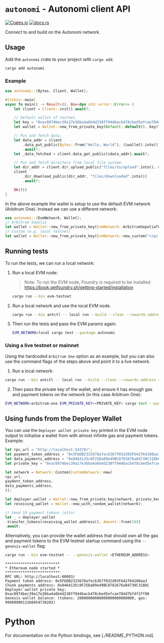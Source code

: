 # `autonomi` - Autonomi client API

[![Crates.io](https://img.shields.io/crates/v/autonomi.svg)](https://crates.io/crates/autonomi)
[![docs.rs](https://img.shields.io/badge/api-rustdoc-blue.svg)](https://docs.rs/autonomi)

Connect to and build on the Autonomi network.

## Usage

Add the `autonomi` crate to your project with `cargo add`:

```sh
cargo add autonomi
```

### Example

```rust
use autonomi::{Bytes, Client, Wallet};

#[tokio::main]
async fn main() -> Result<(), Box<dyn std::error::Error>> {
    let client = Client::init().await?;

    // Default wallet of testnet.
    let key = "0xac0974bec39a17e36ba4a6b4d238ff944bacb478cbed5efcae784d7bf4f2ff80";
    let wallet = Wallet::new_from_private_key(Default::default(), key)?;

    // Put and fetch data.
    let data_addr = client
        .data_put_public(Bytes::from("Hello, World"), (&wallet).into())
        .await?;
    let _data_fetched = client.data_get_public(&data_addr).await?;

    // Put and fetch directory from local file system.
    let dir_addr = client.dir_upload_public("files/to/upload".into(), &wallet).await?;
    client
        .dir_download_public(dir_addr, "files/downloaded".into())
        .await?;

    Ok(())
}
```

In the above example the wallet is setup to use the default EVM network (Arbitrum One). Instead we can use a different
network:

```rust
use autonomi::{EvmNetwork, Wallet};
// Arbitrum Sepolia
let wallet = Wallet::new_from_private_key(EvmNetwork::ArbitrumSepoliaTest, key) ?;
// Custom (e.g. local testnet)
let wallet = Wallet::new_from_private_key(EvmNetwork::new_custom("<rpc URL>", "<payment token address>", "<data payment address>"), key) ?;
```

## Running tests

To run the tests, we can run a local network:

1. Run a local EVM node:
   > Note: To run the EVM node, Foundry is required to be
   installed: https://book.getfoundry.sh/getting-started/installation

    ```sh
    cargo run --bin evm-testnet
    ```

2. Run a local network and use the local EVM node.
    ```sh
    cargo run --bin antctl -- local run --build --clean --rewards-address <ETHEREUM_ADDRESS> evm-local
    ```

3. Then run the tests and pass the EVM params again:
    ```sh
    EVM_NETWORK=local cargo test --package autonomi
    ```

### Using a live testnet or mainnet

Using the hardcoded `Arbitrum One` option as an example, but you can also use the command flags of the steps above and
point it to a live network.

1. Run a local network:

```sh
cargo run --bin antctl -- local run --build --clean --rewards-address <ETHEREUM_ADDRESS> evm-arbitrum-one
```

2. Then pass the private key of the wallet, and ensure it has enough gas and payment tokens on the network (in this case
   Arbitrum One):

```sh
EVM_NETWORK=arbitrum-one EVM_PRIVATE_KEY=<PRIVATE_KEY> cargo test --package autonomi
```

## Using funds from the Deployer Wallet

You can use the `Deployer wallet private key` printed in the EVM node output to initialise a wallet from with almost
infinite gas and payment tokens. Example:

```rust
let rpc_url = "http://localhost:54370/";
let payment_token_address = "0x5FbDB2315678afecb367f032d93F642f64180aa3";
let data_payments_address = "0x8464135c8F25Da09e49BC8782676a84730C318bC";
let private_key = "0xac0974bec39a17e36ba4a6b4d238ff944bacb478cbed5efcae784d7bf4f2ff80";

let network = Network::Custom(CustomNetwork::new(
rpc_url,
payment_token_address,
data_payments_address,
));

let deployer_wallet = Wallet::new_from_private_key(network, private_key).unwrap();
let receiving_wallet = Wallet::new_with_random_wallet(network);

// Send 10 payment tokens (atto)
let _ = deployer_wallet
.transfer_tokens(receiving_wallet.address(), Amount::from(10))
.await;
```

Alternatively, you can provide the wallet address that should own all the gas and payment tokens to the EVM testnet
startup command using the `--genesis-wallet` flag:

```sh
cargo run --bin evm-testnet -- --genesis-wallet <ETHEREUM_ADDRESS>
```

```shell
*************************
* Ethereum node started *
*************************
RPC URL: http://localhost:60093/
Payment token address: 0x5FbDB2315678afecb367f032d93F642f64180aa3
Chunk payments address: 0x8464135c8F25Da09e49BC8782676a84730C318bC
Deployer wallet private key: 0xac0974bec39a17e36ba4a6b4d238ff944bacb478cbed5efcae784d7bf4f2ff80
Genesis wallet balance: (tokens: 20000000000000000000000000, gas: 9998998011366954730202)
```

# Python

For documentation on the Python bindings, see [./README_PYTHON.md].
